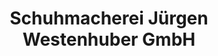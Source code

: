 ---
title: "Schuhmacherei Jürgen Westenhuber GmbH"
url: /muenchen/schuhmacherei-juergen-westenhuber-gmbh/
shop: Schuhe
---